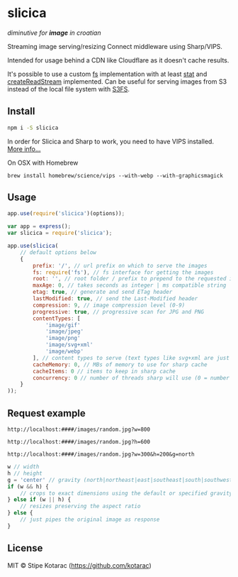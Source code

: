 # slicica
*diminutive for **image** in croatian*

Streaming image serving/resizing Connect middleware using Sharp/VIPS.

Intended for usage behind a CDN like Cloudflare as it doesn't cache results.

It's possible to use a custom [fs](https://nodejs.org/docs/latest/api/fs.html) implementation with at least [stat](https://nodejs.org/docs/latest/api/fs.html#fs_fs_stat_path_callback) and [createReadStream](https://nodejs.org/docs/latest/api/fs.html#fs_fs_createreadstream_path_options) implemented.
Can be useful for serving images from S3 instead of the local file system with [S3FS](https://github.com/RiptideElements/s3fs).


## Install

```sh
npm i -S slicica
```

In order for Slicica and Sharp to work, you need to have VIPS installed. [More info...](http://sharp.dimens.io/en/stable/install/)

On OSX with Homebrew
```
brew install homebrew/science/vips --with-webp --with-graphicsmagick
```


## Usage

```js
app.use(require('slicica')(options));
```

```js
var app = express();
var slicica = require('slicica');

app.use(slicica(
	// default options below
	{
		prefix: '/', // url prefix on which to serve the images
		fs: require('fs'), // fs interface for getting the images
		root: '', // root folder / prefix to prepend to the requested image (path where the images reside)
		maxAge: 0, // takes seconds as integer | ms compatible string | false to disable
		etag: true, // generate and send ETag header
		lastModified: true, // send the Last-Modified header
		compression: 9, // image compression level (0-9)
		progressive: true, // progressive scan for JPG and PNG
		contentTypes: [
			'image/gif'
			'image/jpeg'
			'image/png'
			'image/svg+xml'
			'image/webp'
		], // content types to serve (text types like svg+xml are just piped through), other requests are ignored
		cacheMemory: 0, // MBs of memory to use for sharp cache
		cacheItems: 0 // items to keep in sharp cache
		concurrency: 0 // number of threads sharp will use (0 = number of cores)
	}
));
```


## Request example

```
http://localhost:####/images/random.jpg?w=800
```
```
http://localhost:####/images/random.jpg?h=600
```
```
http://localhost:####/images/random.jpg?w=300&h=200&g=north
```

```js
w // width
h // height
g = 'center' // gravity (north|northeast|east|southeast|south|southwest|west|northwest|center|centre)
if (w && h) {
	// crops to exact dimensions using the default or specified gravity
} else if (w || h) {
	// resizes preserving the aspect ratio
} else {
	// just pipes the original image as response
}
```


## License

MIT © Stipe Kotarac (https://github.com/kotarac)
